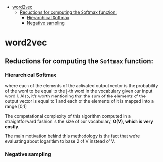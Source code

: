 <!--ts-->
   * [word2vec](#word2vec)
      * [Reductions for computing the Softmax function:](#reductions-for-computing-the-softmax-function)
         * [Hierarchical Softmax](#hierarchical-softmax)
         * [Negative sampling](#negative-sampling)

<!-- Added by: gil_diy, at: Fri 11 Mar 2022 10:24:54 IST -->

<!--te-->


# word2vec



## Reductions for computing the `Softmax` function:

### Hierarchical Softmax

where each of the elements of the activated output vector is the probability of the word to be equal to the j-th word in the vocabulary given our input word I. Also, it’s worth mentioning that the sum of the elements of the output vector is equal to 1 and each of the elements of it is mapped into a range [0,1].

The computational complexity of this algorithm computed in a straightforward fashion is the size of our vocabulary, **O(V), which is very costly**.


The main motivation behind this methodology is the fact that we’re evaluating about logarithm to base 2 of V instead of V.



### Negative sampling